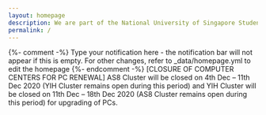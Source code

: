 ```yaml
---
layout: homepage
description: We are part of the National University of Singapore Students' Union (NUSSU) that focuses on providing quality IT services for the NUS community.
permalink: /
---
```

{%- comment -%} Type your notification here - the notification bar will not appear if this is empty. For other changes, refer to _data/homepage.yml to edit the homepage {%- endcomment -%}
[CLOSURE OF COMPUTER CENTERS FOR PC RENEWAL] AS8 Cluster will be closed on 4th Dec – 11th Dec 2020 (YIH Cluster remains open during this period) and YIH Cluster will be closed on 11th Dec – 18th Dec 2020 (AS8 Cluster remains open during this period) for upgrading of PCs.
